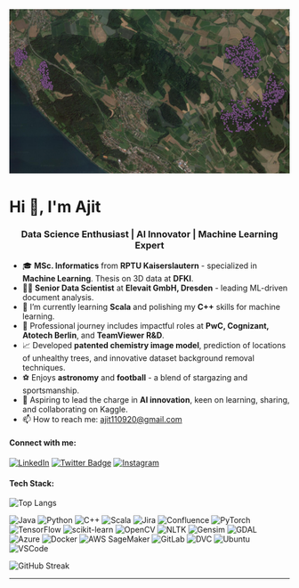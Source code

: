 
<img src="https://github.com/ajits-github/ajits-github/blob/10df30c4a023d6f6d05ef691bb801b0825f1c858/Geopoints_png_jpeg.PNG" alt="GeoData Analysis" title="Predicition of unhealthy trees" width="800"/>

# Hi 👋, I'm Ajit

<h3 align="center">Data Science Enthusiast | AI Innovator | Machine Learning Expert </h3>

- 🎓 **MSc. Informatics** from **RPTU Kaiserslautern** - specialized in **Machine Learning**. Thesis on 3D data at **DFKI**.
- 👨‍💼 **Senior Data Scientist** at **Elevait GmbH, Dresden** - leading ML-driven document analysis.
- 🌱 I’m currently learning **Scala** and polishing my **C++** skills for machine learning.
- 🏢 Professional journey includes impactful roles at **PwC, Cognizant, Atotech Berlin**, and **TeamViewer R&D**.
- 📈 Developed **patented chemistry image model**, prediction of locations of unhealthy trees, and innovative dataset background removal techniques.
- ⚽ Enjoys **astronomy** and **football** - a blend of stargazing and sportsmanship.
- 🎯 Aspiring to lead the charge in **AI innovation**, keen on learning, sharing, and collaborating on Kaggle.
- 📫 How to reach me: ajit110920@gmail.com

#### Connect with me:
[![LinkedIn](https://img.shields.io/badge/LinkedIn-0077B5?style=for-the-badge&logo=linkedin&logoColor=white)](https://www.linkedin.com/in/ajit-kumar-ak)
[![Twitter Badge](https://img.shields.io/badge/X-000000?style=for-the-badge&logo=x&logoColor=white)](https://twitter.com/ajit_kumar_ak)
[![Instagram](https://img.shields.io/badge/Instagram-E4405F?style=for-the-badge&logo=instagram&logoColor=white)](https://www.instagram.com/kajit_ak)


#### Tech Stack:
![Top Langs](https://github-readme-stats.vercel.app/api/top-langs/?username=ajits-github&layout=compact)

![Java](https://img.shields.io/badge/Java-%23ED8B00.svg?style=flat-square&logo=java&logoColor=white)
![Python](https://img.shields.io/badge/Python-%233776AB.svg?style=flat-square&logo=python&logoColor=white)
![C++](https://img.shields.io/badge/C++-%2300599C.svg?style=flat-square&logo=c%2B%2B&logoColor=white)
![Scala](https://img.shields.io/badge/Scala-%23DC322F.svg?style=flat-square&logo=scala&logoColor=white)
![Jira](https://img.shields.io/badge/Jira-%230A0FFF.svg?style=flat-square&logo=jira&logoColor=white)
![Confluence](https://img.shields.io/badge/Confluence-%23172B4D.svg?style=flat-square&logo=confluence&logoColor=white)
![PyTorch](https://img.shields.io/badge/PyTorch-%23EE4C2C.svg?style=flat-square&logo=pytorch&logoColor=white)
![TensorFlow](https://img.shields.io/badge/TensorFlow-%23FF6F00.svg?style=flat-square&logo=tensorflow&logoColor=white)
![scikit-learn](https://img.shields.io/badge/scikitlearn-%23F7931E.svg?style=flat-square&logo=scikit-learn&logoColor=white)
![OpenCV](https://img.shields.io/badge/OpenCV-%23white.svg?style=flat-square&logo=opencv&logoColor=green)
![NLTK](https://img.shields.io/badge/NLTK-3776AB?style=flat-square&logo=nltk&logoColor=white)
![Gensim](https://img.shields.io/badge/Gensim-1F425F?style=flat-square&logo=gensim&logoColor=white)
![GDAL](https://img.shields.io/badge/GDAL-1F425F?style=flat-square&logo=gdal&logoColor=white)
![Azure](https://img.shields.io/badge/Azure-%230072C6.svg?style=flat-square&logo=microsoftazure&logoColor=white)
![Docker](https://img.shields.io/badge/Docker-%232496ED.svg?style=flat-square&logo=docker&logoColor=white)
![AWS SageMaker](https://img.shields.io/badge/AWS%20SageMaker-FF9900?style=flat-square&logo=amazon-aws&logoColor=white)
![GitLab](https://img.shields.io/badge/GitLab-%23FCA121.svg?style=flat-square&logo=gitlab&logoColor=white)
![DVC](https://img.shields.io/badge/DVC-945DD6?style=flat-square&logo=dvc&logoColor=white)
![Ubuntu](https://img.shields.io/badge/Ubuntu-%23E95420.svg?style=flat-square&logo=ubuntu&logoColor=white)
![VSCode](https://img.shields.io/badge/Visual%20Studio%20Code-007ACC?style=flat-square&logo=visual-studio-code&logoColor=white)


![GitHub Streak](https://github-readme-streak-stats.herokuapp.com/?user=ajits-github)

---
